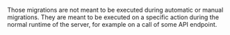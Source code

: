Those migrations are not meant to be executed during automatic or manual migrations. 
They are meant to be executed on a specific action during the normal runtime of the server, for example on a call of some API endpoint.
